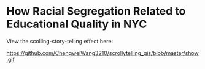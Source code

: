# How Racial Segregation Related to Educational Quality in NYC

View the scolling-story-telling effect here:

https://github.com/ChengweiWang3210/scrollytelling_gis/blob/master/show.gif
